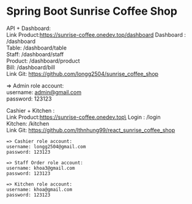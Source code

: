 
# Spring Boot Sunrise Coffee Shop


API + Dashboard:\
Link Product:https://sunrise-coffee.onedev.top/dashboard
Dashboard : /dashboard\
Table: /dashboard/table\
Staff: /dashboard/staff\
Product: /dashboard/product\
Bill: /dashboard/bill\
Link Git: https://github.com/longg2504/sunrise_coffee_shop

   => Admin role account:\
      username: admin@gmail.com\
      password: 123123
  
Cashier + Kitchen :\
Link Product:https://sunrise-coffee.onedev.top\
Login : /login\
Kitchen: /kitchen \
Link Git: https://github.com/lthnhung99/react_sunrise_coffee_shop

    => Cashier role account:
    username: longg2504@gmail.com 
    password: 123123
    
    => Staff Order role account:
    username: khoa3@gmail.com
    password: 123123
    
    => Kitchen role account:
    username: khoa@gmail.com
    password: 123123


